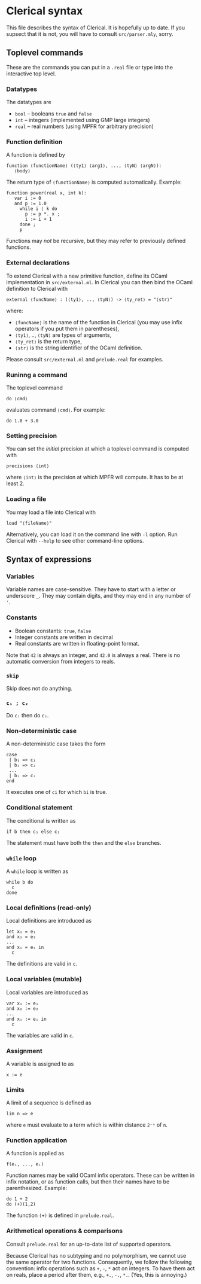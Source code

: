 # Clerical syntax

This file describes the syntax of Clerical. It is hopefully up to date. If you supsect
that it is not, you will have to consult `src/parser.mly`, sorry.

## Toplevel commands

These are the commands you can put in a `.real` file or type into the interactive top level.

### Datatypes

The datatypes are

* `bool` – booleans `true` and `false`
* `int` – integers (implemented using GMP large integers)
* `real` – real numbers (using MPFR for arbitrary precision)

### Function definition

A function is defined by

    function ⟨functionName⟩ (⟨ty1⟩ ⟨arg1⟩, ..., ⟨tyN⟩ ⟨argN⟩):
       ⟨body⟩

The return type of `⟨functionName⟩` is computed automatically. Example:

    function power(real x, int k):
       var i := 0
       and p := 1.0
         while i ⟨ k do
           p := p *. x ;
           i := i + 1
         done ;
         p

Functions may *not* be recursive, but they may refer to previously defined functions.

### External declarations

To extend Clerical with a new primitive function, define its OCaml implementation in `src/external.ml`. In Clerical you can then bind the OCaml definition to Clerical with

    external ⟨funcName⟩ : (⟨ty1⟩, .., ⟨tyN⟩) -> ⟨ty_ret⟩ = "⟨str⟩"

where:

* `⟨funcName⟩` is the name of the function in Clerical (you may use infix operators if
you put them in parentheses),
* `⟨ty1⟩`, .., `⟨tyN⟩` are types of arguments,
* `⟨ty_ret⟩` is the return type,
* `⟨str⟩` is the string identifier of the OCaml definition.

Please consult `src/external.ml` and `prelude.real` for examples.


### Runinng a command

The toplevel command

    do ⟨cmd⟩

evaluates command `⟨cmd⟩`. For example:

    do 1.0 + 3.0

### Setting precision

You can set the *initial* precision at which a toplevel command is computed with

    precisions ⟨int⟩

where `⟨int⟩` is the precision at which MPFR will compute. It has to be at least 2.

### Loading a file

You may load a file into Clerical with

    load "⟨fileName⟩"

Alternatively, you can load it on the command line with `-l` option. Run Clerical with
`--help` to see other command-line options.

## Syntax of expressions

### Variables

Variable names are case-sensitive. They have to start with a letter or underscore `_`.
They may contain digits, and they may end in any number of `'`.

### Constants

* Boolean constants: `true`, `false`
* Integer constants are written in decimal
* Real constants are written in floating-point format.

Note that `42` is always an integer, and `42.0` is always a real. There is no automatic
conversion from integers to reals.

### `skip`

Skip does not do anything.

### `c₁ ; c₂`

Do `c₁` then do `c₂`.

### Non-deterministic case

A non-deterministic case takes the form

    case
     | b₁ => c₁
     | b₂ => c₂
     ...
     | bᵢ => cᵢ
    end

It executes one of `ci` for which `bi` is true.

### Conditional statement

The conditional is written as

    if b then c₁ else c₂

The statement must have both the `then` and the `else` branches.

### `while` loop

A `while` loop is written as

    while b do
      c
    done

### Local definitions (read-only)

Local definitions are introduced as

    let x₁ = e₁
    and x₂ = e₂
    ...
    and xᵢ = eᵢ in
      c

The definitions are valid in `c`.

### Local variables (mutable)

Local variables are introduced as

    var x₁ := e₁
    and x₂ := e₂
    ...
    and xᵢ := eᵢ in
      c

The variables are valid in `c`.

### Assignment

A variable is assigned to as

    x := e

### Limits

A limit of a sequence is defined as

    lim n => e

where `e` must evaluate to a term which is within distance `2⁻ⁿ` of `n`.

### Function application

A function is applied as

    f(e₁, ..., eᵢ)

Function names may be valid OCaml infix operators. These can be written in infix notation,
or as function calls, but then their names have to be parenthesized. Example:

    do 1 + 2
    do (+)(1,2)

The function `(+)` is defined in `prelude.real`.

### Arithmetical operations & comparisons

Consult `prelude.real` for an up-to-date list of supported operators.

Because Clerical has no subtyping and no polymorphism, we cannot use the same operator for
two functions. Consequently, we follow the following convention: infix operations such as
`+`, `-`, `*` act on integers. To have them act on reals, place a period after them, e.g.,
`+.`, `-.`, `*.`. (Yes, this is annoying.)



